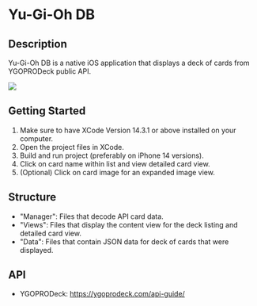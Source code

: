 #  Yu-Gi-Oh DB

## Description

Yu-Gi-Oh DB is a native iOS application that displays a deck of cards from YGOPRODeck public API.

![](https://github.com/rzheng2019/YuGiOhDB/blob/main/YuGiOhDBGIF.gif)

## Getting Started

1. Make sure to have XCode Version 14.3.1 or above installed on your computer.
2. Open the project files in XCode.
3. Build and run project (preferably on iPhone 14 versions).
4. Click on card name within list and view detailed card view.
5. (Optional) Click on card image for an expanded image view.

## Structure

- "Manager": Files that decode API card data.
- "Views": Files that display the content view for the deck listing and detailed card view.
- "Data": Files that contain JSON data for deck of cards that were displayed.

## API

- YGOPRODeck: https://ygoprodeck.com/api-guide/
